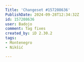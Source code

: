 ```yaml
---
Title: 'Changeset #157208636'
PublishDate: 2024-09-28T12:34:32Z
id: 157208636
user: Badojo
comment: Tag fixes
created_by: iD 2.30.2
tags:
- Montenegro
- Nikšić

---
```

